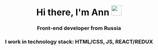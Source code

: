<h1 align="center">Hi there, I'm Ann
<img src="https://github.com/blackcater/blackcater/raw/main/images/Hi.gif" height="32"/></h1>
<h3 align="center">Front-end developer from Russia</h3>
<h3 align="center">I work in technology stack: HTML/CSS, JS, REACT/REDUX</h3>
